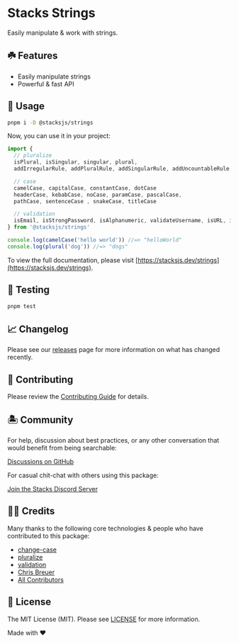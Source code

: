 # Stacks Strings

Easily manipulate & work with strings.

## ☘️ Features

- Easily manipulate strings
- Powerful & fast API

## 🤖 Usage

```bash
pnpm i -D @stacksjs/strings
```

Now, you can use it in your project:

```js
import {
  // pluralize
  isPlural, isSingular, singular, plural,
  addIrregularRule, addPluralRule, addSingularRule, addUncountableRule,

  // case
  camelCase, capitalCase, constantCase, dotCase
  headerCase, kebabCase, noCase, paramCase, pascalCase,
  pathCase, sentenceCase , snakeCase, titleCase

  // validation
  isEmail, isStrongPassword, isAlphanumeric, validateUsername, isURL, isMobilePhone, isAlpha, isPostalCode, isDate, isNumeric, isBoolean, isHexColor, isHexadecimal, isBase64, isUUID, isJSON, isCreditCard, isISBN, isIP, isIPRange, isMACAddress, isLatLong, isLatitude, isLongitude, isCurrency, isDataURI, isMimeType, isJWT, isMongoId, isAscii, isBase32, isByteLength, isFQDN, isFullWidth, isHalfWidth, isHash, isHSL, isIBAN, isIdentityCard, isISIN, isISO8601, isISRC, isISSN, isISO31661Alpha2, isISO31661Alpha3
} from '@stacksjs/strings'

console.log(camelCase('hello world')) //=> "helloWorld"
console.log(plural('dog')) //=> "dogs"
```

To view the full documentation, please visit [https://stacksjs.dev/strings](https://stacksjs.dev/strings).

## 🧪 Testing

```bash
pnpm test
```

## 📈 Changelog

Please see our [releases](https://github.com/stacksjs/stacks/releases) page for more information on what has changed recently.

## 🚜 Contributing

Please review the [Contributing Guide](https://github.com/stacksjs/contributing) for details.

## 🏝 Community

For help, discussion about best practices, or any other conversation that would benefit from being searchable:

[Discussions on GitHub](https://github.com/stacksjs/stacks/discussions)

For casual chit-chat with others using this package:

[Join the Stacks Discord Server](https://discord.ow3.org)

## 🙏🏼 Credits

Many thanks to the following core technologies & people who have contributed to this package:

- [change-case](https://www.npmjs.com/package/change-case)
- [pluralize](https://www.npmjs.com/package/pluralize)
- [validation](https://www.npmjs.com/package/validation)
- [Chris Breuer](https://github.com/chrisbbreuer)
- [All Contributors](../../contributors)

## 📄 License

The MIT License (MIT). Please see [LICENSE](https://github.com/stacksjs/stacks/tree/main/LICENSE.md) for more information.

Made with ❤️
